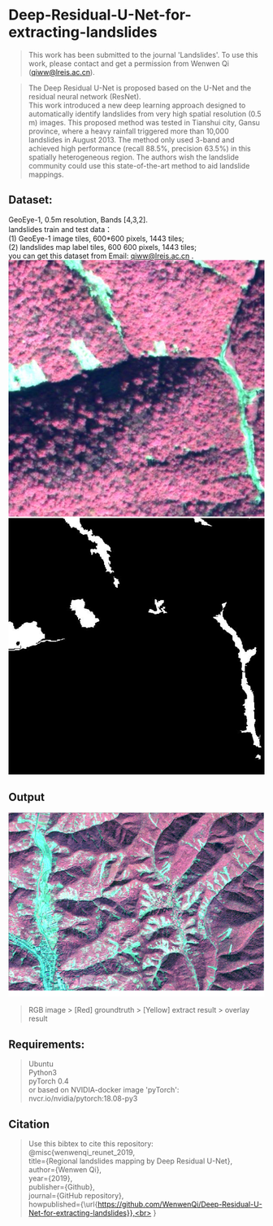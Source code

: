 # Deep-Residual-U-Net-for-extracting-landslides
> This work has been submitted to the journal 'Landslides'. To use this work, please contact and get a permission from Wenwen Qi (qiww@lreis.ac.cn). 

> The Deep Residual U-Net is proposed based on the U-Net and the residual neural network (ResNet).<br>
> This work introduced a new deep learning approach designed to automatically identify landslides from very high spatial resolution (0.5 m) images. This proposed method was tested in Tianshui city, Gansu province, where a heavy rainfall triggered more than 10,000 landslides in August 2013. The method only used 3-band and achieved high performance (recall 88.5%, precision 63.5%) in this spatially heterogeneous region. The authors wish the landslide community could use this state-of-the-art method to aid landslide mappings. <br>

## Dataset:
GeoEye-1, 0.5m resolution, Bands [4,3,2].<br>
landslides train and test data：<br>
(1) GeoEye-1 image tiles, 600*600 pixels,  1443 tiles;<br>
(2) landslides map label tiles, 600 600 pixels, 1443 tiles;<br>
you can get this dataset  from Email: qiww@lreis.ac.cn .<br>
![](https://github.com/WenwenQi/Deep-Residual-U-Net-for-extracting-landslides/blob/master/data-ls/data%20samples/train_282.jpg "image")
![](https://github.com/WenwenQi/Deep-Residual-U-Net-for-extracting-landslides/blob/master/data-ls/data%20samples/train_282_label.jpg "groundtruth")

## Output
![](https://github.com/WenwenQi/Deep-Residual-U-Net-for-extracting-landslides/blob/master/data-ls/lanslide.gif "output result")
> RGB image > [Red] groundtruth > [Yellow] extract result > overlay result <br>
## Requirements:
> Ubuntu<br>
> Python3<br>
> pyTorch 0.4<br>
> or based on NVIDIA-docker image 'pyTorch': nvcr.io/nvidia/pytorch:18.08-py3<br>
## Citation
> Use this bibtex to cite this repository:<br>
> @misc{wenwenqi_reunet_2019,<br>
>  title={Regional landslides mapping by Deep Residual U-Net},<br>
>  author={Wenwen Qi},<br>
>  year={2019},<br>
>  publisher={Github},<br>
>  journal={GitHub repository},<br>
>  howpublished={\url{https://github.com/WenwenQi/Deep-Residual-U-Net-for-extracting-landslides}},<br>
>}<br>

